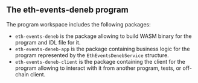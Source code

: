 ## The **eth-events-deneb** program

The program workspace includes the following packages:
- `eth-events-deneb` is the package allowing to build WASM binary for the program and IDL file for it. 
- `eth-events-deneb-app` is the package containing business logic for the program represented by the `EthEventsDenebService` structure.  
- `eth-events-deneb-client` is the package containing the client for the program allowing to interact with it from another program, tests, or
  off-chain client.

